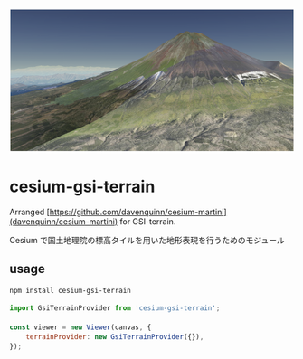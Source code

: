 <img src='./img/mtfuji.png'>

# cesium-gsi-terrain

Arranged [https://github.com/davenquinn/cesium-martini](davenquinn/cesium-martini) for GSI-terrain.

Cesium で国土地理院の標高タイルを用いた地形表現を行うためのモジュール

## usage

```sh
npm install cesium-gsi-terrain
```

```javascript
import GsiTerrainProvider from 'cesium-gsi-terrain';

const viewer = new Viewer(canvas, {
    terrainProvider: new GsiTerrainProvider({}),
});
```

